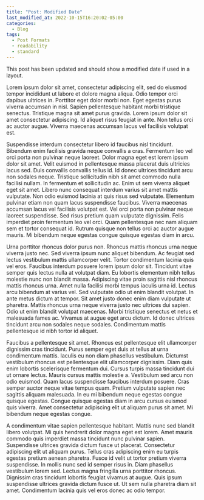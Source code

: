 ```yaml
---
title: "Post: Modified Date"
last_modified_at: 2022-10-15T16:20:02-05:00
categories:
  - Blog
tags:
  - Post Formats
  - readability
  - standard
---
```


This post has been updated and should show a modified date if used in a layout.

Lorem ipsum dolor sit amet, consectetur adipiscing elit, sed do eiusmod tempor incididunt ut labore et dolore magna aliqua. Odio tempor orci dapibus ultrices in. Porttitor eget dolor morbi non. Eget egestas purus viverra accumsan in nisl. Sapien pellentesque habitant morbi tristique senectus. Tristique magna sit amet purus gravida. Lorem ipsum dolor sit amet consectetur adipiscing. Id aliquet risus feugiat in ante. Non tellus orci ac auctor augue. Viverra maecenas accumsan lacus vel facilisis volutpat est.

Suspendisse interdum consectetur libero id faucibus nisl tincidunt. Bibendum enim facilisis gravida neque convallis a cras. Fermentum leo vel orci porta non pulvinar neque laoreet. Dolor magna eget est lorem ipsum dolor sit amet. Velit euismod in pellentesque massa placerat duis ultricies lacus sed. Duis convallis convallis tellus id. Id donec ultrices tincidunt arcu non sodales neque. Tristique sollicitudin nibh sit amet commodo nulla facilisi nullam. In fermentum et sollicitudin ac. Enim ut sem viverra aliquet eget sit amet. Libero nunc consequat interdum varius sit amet mattis vulputate. Non odio euismod lacinia at quis risus sed vulputate. Elementum pulvinar etiam non quam lacus suspendisse faucibus. Viverra maecenas accumsan lacus vel facilisis volutpat est. Vel orci porta non pulvinar neque laoreet suspendisse. Sed risus pretium quam vulputate dignissim. Felis imperdiet proin fermentum leo vel orci. Quam pellentesque nec nam aliquam sem et tortor consequat id. Rutrum quisque non tellus orci ac auctor augue mauris. Mi bibendum neque egestas congue quisque egestas diam in arcu.

Urna porttitor rhoncus dolor purus non. Rhoncus mattis rhoncus urna neque viverra justo nec. Sed viverra ipsum nunc aliquet bibendum. Ac feugiat sed lectus vestibulum mattis ullamcorper velit. Tortor condimentum lacinia quis vel eros. Faucibus interdum posuere lorem ipsum dolor sit. Tincidunt vitae semper quis lectus nulla at volutpat diam. Eu lobortis elementum nibh tellus molestie nunc non blandit massa. Adipiscing vitae proin sagittis nisl rhoncus mattis rhoncus urna. Amet nulla facilisi morbi tempus iaculis urna id. Lectus arcu bibendum at varius vel. Sed vulputate odio ut enim blandit volutpat. In ante metus dictum at tempor. Sit amet justo donec enim diam vulputate ut pharetra. Mattis rhoncus urna neque viverra justo nec ultrices dui sapien. Odio ut enim blandit volutpat maecenas. Morbi tristique senectus et netus et malesuada fames ac. Vivamus at augue eget arcu dictum. Id donec ultrices tincidunt arcu non sodales neque sodales. Condimentum mattis pellentesque id nibh tortor id aliquet.

Faucibus a pellentesque sit amet. Rhoncus est pellentesque elit ullamcorper dignissim cras tincidunt. Purus semper eget duis at tellus at urna condimentum mattis. Iaculis eu non diam phasellus vestibulum. Dictumst vestibulum rhoncus est pellentesque elit ullamcorper dignissim. Diam quis enim lobortis scelerisque fermentum dui. Cursus turpis massa tincidunt dui ut ornare lectus. Mauris cursus mattis molestie a. Vestibulum sed arcu non odio euismod. Quam lacus suspendisse faucibus interdum posuere. Cras semper auctor neque vitae tempus quam. Pretium vulputate sapien nec sagittis aliquam malesuada. In eu mi bibendum neque egestas congue quisque egestas. Congue quisque egestas diam in arcu cursus euismod quis viverra. Amet consectetur adipiscing elit ut aliquam purus sit amet. Mi bibendum neque egestas congue.

A condimentum vitae sapien pellentesque habitant. Mattis nunc sed blandit libero volutpat. Mi quis hendrerit dolor magna eget est lorem. Amet mauris commodo quis imperdiet massa tincidunt nunc pulvinar sapien. Suspendisse ultrices gravida dictum fusce ut placerat. Consectetur adipiscing elit ut aliquam purus. Tellus cras adipiscing enim eu turpis egestas pretium aenean pharetra. Fusce id velit ut tortor pretium viverra suspendisse. In mollis nunc sed id semper risus in. Diam phasellus vestibulum lorem sed. Lectus magna fringilla urna porttitor rhoncus. Dignissim cras tincidunt lobortis feugiat vivamus at augue. Quis ipsum suspendisse ultrices gravida dictum fusce ut. Ut sem nulla pharetra diam sit amet. Condimentum lacinia quis vel eros donec ac odio tempor.
